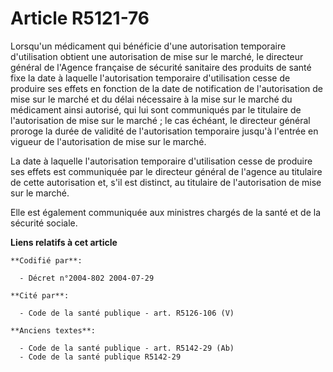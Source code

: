 # Article R5121-76

Lorsqu'un médicament qui bénéficie d'une autorisation temporaire d'utilisation obtient une autorisation de mise sur le
marché, le directeur général de l'Agence française de sécurité sanitaire des produits de santé fixe la date à laquelle
l'autorisation temporaire d'utilisation cesse de produire ses effets en fonction de la date de notification de l'autorisation
de mise sur le marché et du délai nécessaire à la mise sur le marché du médicament ainsi autorisé, qui lui sont communiqués
par le titulaire de l'autorisation de mise sur le marché ; le cas échéant, le directeur général proroge la durée de validité
de l'autorisation temporaire jusqu'à l'entrée en vigueur de l'autorisation de mise sur le marché.

La date à laquelle l'autorisation temporaire d'utilisation cesse de produire ses effets est communiquée par le directeur
général de l'agence au titulaire de cette autorisation et, s'il est distinct, au titulaire de l'autorisation de mise sur le
marché.

Elle est également communiquée aux ministres chargés de la santé et de la sécurité sociale.

**Liens relatifs à cet article**

	**Codifié par**:

	  - Décret n°2004-802 2004-07-29

	**Cité par**:

	  - Code de la santé publique - art. R5126-106 (V)

	**Anciens textes**:

	  - Code de la santé publique - art. R5142-29 (Ab)
	  - Code de la santé publique R5142-29
